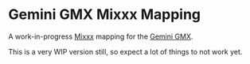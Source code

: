# Gemini GMX Mixxx Mapping
A work-in-progress [Mixxx](https://www.mixxx.org/) mapping for the [Gemini GMX](https://geminisound.com/products/gmx).

This is a very WIP version still, so expect a lot of things to not work yet.
